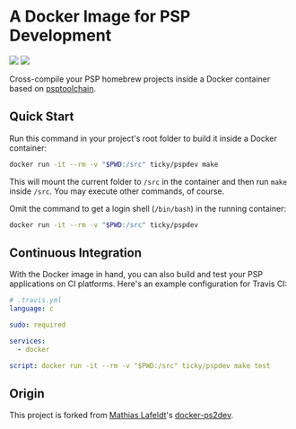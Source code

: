 # A Docker Image for PSP Development

[![](https://images.microbadger.com/badges/image/ticky/pspdev.svg)](https://microbadger.com/images/ticky/pspdev)
[![](https://img.shields.io/docker/pulls/ticky/pspdev.svg?maxAge=604800)](https://hub.docker.com/r/ticky/pspdev/)

Cross-compile your PSP homebrew projects inside a Docker container based on [psptoolchain](https://github.com/pspdev/psptoolchain).

## Quick Start

Run this command in your project's root folder to build it inside a Docker container:

```bash
docker run -it --rm -v "$PWD:/src" ticky/pspdev make
```

This will mount the current folder to `/src` in the container and then run `make` inside `/src`. You may execute other commands, of course.

Omit the command to get a login shell (`/bin/bash`) in the running container:

```bash
docker run -it --rm -v "$PWD:/src" ticky/pspdev
```

## Continuous Integration

With the Docker image in hand, you can also build and test your PSP applications on CI platforms. Here's an example configuration for Travis CI:

```yaml
# .travis.yml
language: c

sudo: required

services:
  - docker

script: docker run -it --rm -v "$PWD:/src" ticky/pspdev make test
```

## Origin

This project is forked from [Mathias Lafeldt](https://twitter.com/mlafeldt)'s [docker-ps2dev](https://github.com/mlafeldt/docker-ps2dev).
